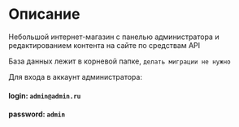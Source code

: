 # Описание
Небольшой интернет-магазин с панелью администратора и редактированием контента на сайте по средствам API

База данных лежит в корневой папке, `делать миграции не нужно`

Для входа в аккаунт администратора:
#### login: `admin@admin.ru`
#### password: `admin`
